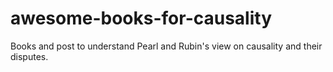 # awesome-books-for-causality
Books and post to understand Pearl and Rubin's view on causality and their disputes.
